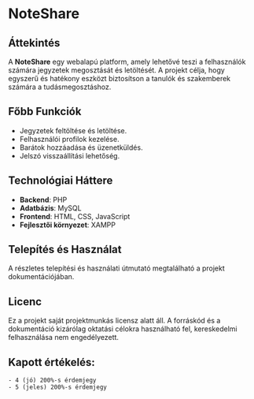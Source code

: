 # NoteShare  

## Áttekintés  
A **NoteShare** egy webalapú platform, amely lehetővé teszi a felhasználók számára jegyzetek megosztását és letöltését. A projekt célja, hogy egyszerű és hatékony eszközt biztosítson a tanulók és szakemberek számára a tudásmegosztáshoz.  

## Főbb Funkciók  
- Jegyzetek feltöltése és letöltése.  
- Felhasználói profilok kezelése.  
- Barátok hozzáadása és üzenetküldés.  
- Jelszó visszaállítási lehetőség.  

## Technológiai Háttere  
- **Backend**: PHP  
- **Adatbázis**: MySQL  
- **Frontend**: HTML, CSS, JavaScript  
- **Fejlesztői környezet**: XAMPP  

## Telepítés és Használat  
A részletes telepítési és használati útmutató megtalálható a projekt dokumentációjában.  

## Licenc  
Ez a projekt saját projektmunkás licensz alatt áll. A forráskód és a dokumentáció kizárólag oktatási célokra használható fel, kereskedelmi felhasználása nem engedélyezett.

## Kapott értékelés:
    - 4 (jó) 200%-s érdemjegy
    - 5 (jeles) 200%-s érdemjegy